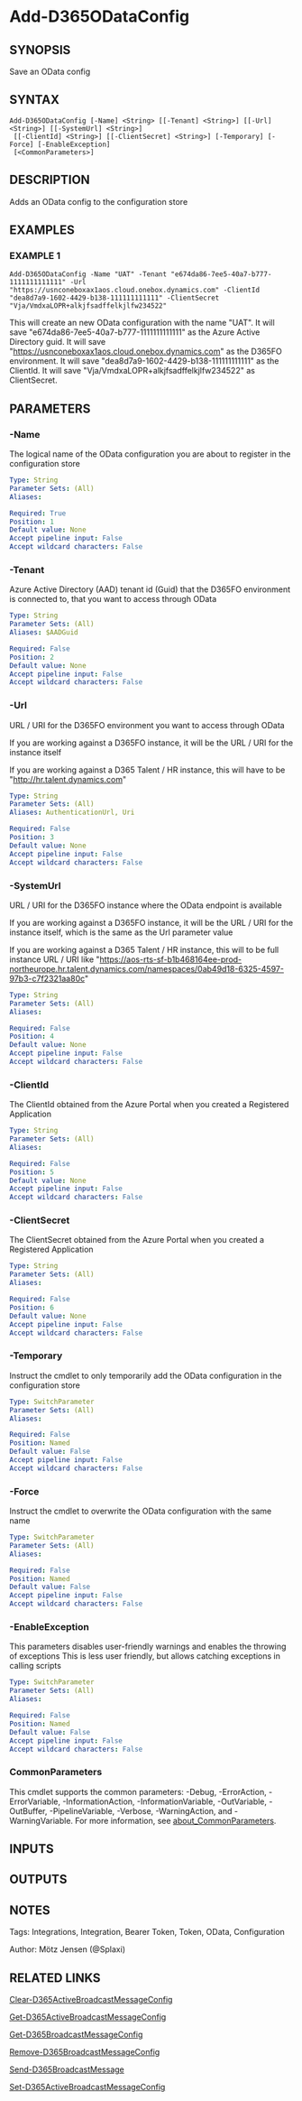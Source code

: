 ﻿---
external help file: d365fo.integrations-help.xml
Module Name: d365fo.integrations
online version:
schema: 2.0.0
---

# Add-D365ODataConfig

## SYNOPSIS
Save an OData config

## SYNTAX

```
Add-D365ODataConfig [-Name] <String> [[-Tenant] <String>] [[-Url] <String>] [[-SystemUrl] <String>]
 [[-ClientId] <String>] [[-ClientSecret] <String>] [-Temporary] [-Force] [-EnableException]
 [<CommonParameters>]
```

## DESCRIPTION
Adds an OData config to the configuration store

## EXAMPLES

### EXAMPLE 1
```
Add-D365ODataConfig -Name "UAT" -Tenant "e674da86-7ee5-40a7-b777-1111111111111" -Url "https://usnconeboxax1aos.cloud.onebox.dynamics.com" -ClientId "dea8d7a9-1602-4429-b138-111111111111" -ClientSecret "Vja/VmdxaLOPR+alkjfsadffelkjlfw234522"
```

This will create an new OData configuration with the name "UAT".
It will save "e674da86-7ee5-40a7-b777-1111111111111" as the Azure Active Directory guid.
It will save "https://usnconeboxax1aos.cloud.onebox.dynamics.com" as the D365FO environment.
It will save "dea8d7a9-1602-4429-b138-111111111111" as the ClientId.
It will save "Vja/VmdxaLOPR+alkjfsadffelkjlfw234522" as ClientSecret.

## PARAMETERS

### -Name
The logical name of the OData configuration you are about to register in the configuration store

```yaml
Type: String
Parameter Sets: (All)
Aliases:

Required: True
Position: 1
Default value: None
Accept pipeline input: False
Accept wildcard characters: False
```

### -Tenant
Azure Active Directory (AAD) tenant id (Guid) that the D365FO environment is connected to, that you want to access through OData

```yaml
Type: String
Parameter Sets: (All)
Aliases: $AADGuid

Required: False
Position: 2
Default value: None
Accept pipeline input: False
Accept wildcard characters: False
```

### -Url
URL / URI for the D365FO environment you want to access through OData

If you are working against a D365FO instance, it will be the URL / URI for the instance itself

If you are working against a D365 Talent / HR instance, this will have to be "http://hr.talent.dynamics.com"

```yaml
Type: String
Parameter Sets: (All)
Aliases: AuthenticationUrl, Uri

Required: False
Position: 3
Default value: None
Accept pipeline input: False
Accept wildcard characters: False
```

### -SystemUrl
URL / URI for the D365FO instance where the OData endpoint is available

If you are working against a D365FO instance, it will be the URL / URI for the instance itself, which is the same as the Url parameter value

If you are working against a D365 Talent / HR instance, this will to be full instance URL / URI like "https://aos-rts-sf-b1b468164ee-prod-northeurope.hr.talent.dynamics.com/namespaces/0ab49d18-6325-4597-97b3-c7f2321aa80c"

```yaml
Type: String
Parameter Sets: (All)
Aliases:

Required: False
Position: 4
Default value: None
Accept pipeline input: False
Accept wildcard characters: False
```

### -ClientId
The ClientId obtained from the Azure Portal when you created a Registered Application

```yaml
Type: String
Parameter Sets: (All)
Aliases:

Required: False
Position: 5
Default value: None
Accept pipeline input: False
Accept wildcard characters: False
```

### -ClientSecret
The ClientSecret obtained from the Azure Portal when you created a Registered Application

```yaml
Type: String
Parameter Sets: (All)
Aliases:

Required: False
Position: 6
Default value: None
Accept pipeline input: False
Accept wildcard characters: False
```

### -Temporary
Instruct the cmdlet to only temporarily add the OData configuration in the configuration store

```yaml
Type: SwitchParameter
Parameter Sets: (All)
Aliases:

Required: False
Position: Named
Default value: False
Accept pipeline input: False
Accept wildcard characters: False
```

### -Force
Instruct the cmdlet to overwrite the OData configuration with the same name

```yaml
Type: SwitchParameter
Parameter Sets: (All)
Aliases:

Required: False
Position: Named
Default value: False
Accept pipeline input: False
Accept wildcard characters: False
```

### -EnableException
This parameters disables user-friendly warnings and enables the throwing of exceptions
This is less user friendly, but allows catching exceptions in calling scripts

```yaml
Type: SwitchParameter
Parameter Sets: (All)
Aliases:

Required: False
Position: Named
Default value: False
Accept pipeline input: False
Accept wildcard characters: False
```

### CommonParameters
This cmdlet supports the common parameters: -Debug, -ErrorAction, -ErrorVariable, -InformationAction, -InformationVariable, -OutVariable, -OutBuffer, -PipelineVariable, -Verbose, -WarningAction, and -WarningVariable. For more information, see [about_CommonParameters](http://go.microsoft.com/fwlink/?LinkID=113216).

## INPUTS

## OUTPUTS

## NOTES
Tags: Integrations, Integration, Bearer Token, Token, OData, Configuration

Author: Mötz Jensen (@Splaxi)

## RELATED LINKS

[Clear-D365ActiveBroadcastMessageConfig]()

[Get-D365ActiveBroadcastMessageConfig]()

[Get-D365BroadcastMessageConfig]()

[Remove-D365BroadcastMessageConfig]()

[Send-D365BroadcastMessage]()

[Set-D365ActiveBroadcastMessageConfig]()

